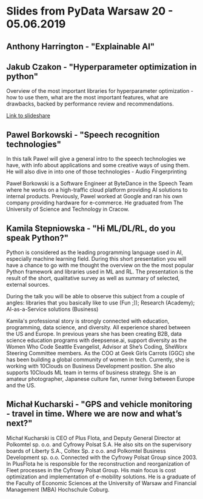 # Slides from PyData Warsaw 20 - 05.06.2019

## Anthony Harrington - "Explainable AI"

## Jakub Czakon - "Hyperparameter optimization in python"
Overview of the most important libraries for hyperparameter optimization - how to use them, what are the most important features, what are drawbacks, backed by performance review and recommendations.

[Link to slideshare](https://www.linkedin.com/feed/update/urn:li:activity:6531812742406369280/)


## Pawel Borkowski - "Speech recognition technologies"

In this talk Pawel will give a general intro to the speech technologies we have, with info about applications and some creative ways of using them. He will also dive in into one of those technologies - Audio Fingerprinting

Paweł Borkowski is a Software Engineer at ByteDance in the Speech Team where he works on a high-traffic cloud platform providing AI solutions to internal products. Previously, Pawel worked at Google and ran his own company providing hardware for e-commerce. He graduated from The University of Science and Technology in Cracow.

## Kamila Stepniowska - "Hi ML/DL/RL, do you speak Python?"

Python is considered as the leading programming language used in AI, especially machine learning field. During this short presentation you will have a chance to go with me thought the overview on the the most popular Python framework and libraries used in ML and RL. The presentation is the result of the short, qualitative survey as well as summary of selected, external sources.

During the talk you will be able to observe this subject from a couple of angles: libraries that you basically like to use (Fun ;)); Research (Academy); AI-as-a-Service solutions (Business)

Kamila's professional story is strongly connected with education, programming, data science, and diversity. All experience shared between the US and Europe. In previous years she has been creating B2B, data science education programs with deepsense.ai, support diversity as the Women Who Code Seattle Evangelist, Advisor at She’s Coding, SheWorx Steering Committee members. As the COO at Geek Girls Carrots (GGC) she has been building a global community of women in tech. Currently, she is working with 10Clouds on Business Development position. She also supports 10Clouds ML team in terms of business strategy. She is an amateur photographer, Japanese culture fan, runner living between Europe and the US.

## Michał Kucharski - "GPS and vehicle monitoring - travel in time. Where we are now and what’s next?"

Michał Kucharski is CEO of Plus Flota, and Deputy General Director at Polkomtel sp. o.o. and Cyfrowy Polsat S.A. He also sits on the supervisory boards of Liberty S.A., Coltex Sp. z o.o. and Polkomtel Business Development sp. o.o. Connected with the Cyfrowy Polsat Group since 2003. In PlusFlota he is responsible for the reconstruction and reorganization of Fleet processes in the Cyfrowy Polsat Group. His main focus is cost optimization and implementation of e-mobility solutions. He is a graduate of the Faculty of Economic Sciences at the University of Warsaw and Financial Management (MBA) Hochschule Coburg.
